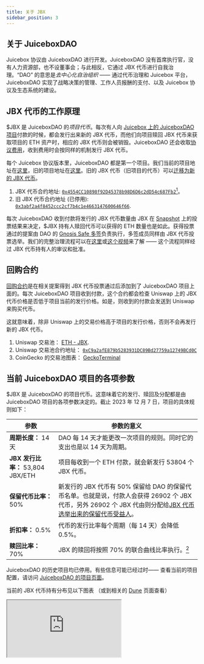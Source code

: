 ```yaml
---
title: 关于 JBX
sidebar_position: 3
---
```


## 关于 JuiceboxDAO

Juicebox 协议由 JuiceboxDAO 进行开发。JuiceboxDAO 没有首席执行官，没有人力资源部，也不设董事会；与此相反，它通过 JBX 代币进行自我治理。“DAO” 的意思是*去中心化自治组织* —— 通过代币治理和 Juicebox 平台，JuiceboxDAO 实现了战略决策的管理、工作人员报酬的支付、以及 Juicebox 协议及生态系统的建设。

## JBX 代币的工作原理

$JBX 是 JuiceboxDAO 的*项目代币*。每次有人向 [Juicebox 上的 JuiceboxDAO 项目](https://juicebox.money/@juicebox)付款的时候，都会发行出来新的 JBX 代币，而他们向项目赎回 JBX 代币来获取项目的 ETH 资产时，相应的 JBX 代币则会被销毁。JuiceboxDAO 还会收取[协议费用](https://docs.juicebox.money/dao/jbx/#about-fees)，收到费用时会按同样的机制发行 JBX 代币。

每个 Juicebox 协议版本里，JuiceboxDAO 都是第一个项目。我们当前的项目地址在[这里](https://juicebox.money/@juicebox)，旧的项目地址在[这里](https://juicebox.money/p/juicebox)。旧的 JBX 代币（旧项目的代币）可以[迁移为新的 JBX 代币](https://docs.juicebox.money/zh/blog/jbx-v3-migration-guide/)。

1. JBX 代币合约地址: [`0x4554CC10898f92D45378b98D6D6c2dD54c687Fb2`](https://etherscan.io/token/0x4554CC10898f92D45378b98D6D6c2dD54c687Fb2)[^1]。
2. 旧 JBX 代币合约地址 (已停用): [`0x3abf2a4f8452ccc2cf7b4c1e4663147600646f66`](https://etherscan.io/token/0x3abf2a4f8452ccc2cf7b4c1e4663147600646f66).

每次 JuiceboxDAO 收到付款将发行的 JBX 代币数量由 JBX 在 [Snapshot](https://snapshot.org/#/jbdao.eth/) 上的投票结果来决定，$JBX 持有人赎回代币可以获得的 ETH 数量也是如此。获得投票通过的提案由 DAO 的 [Gnosis Safe 多签](https://app.safe.global/eth:0xAF28bcB48C40dBC86f52D459A6562F658fc94B1e/)负责执行，多签成员同样由 JBX 代币投票选举。我们的完整治理流程可以在[这里](https://docs.juicebox.money/dao/process/)或[这个视频](https://twitter.com/zhape1112/status/1632409175136555008?s=20)来了解 —— 这个流程同样经过 JBX 代币持有人的审议和批准。

## 回购合约

[回购合约](https://snapshot.org/#/jbdao.eth/proposal/0x25dc6459f1c7871326ea5469daef0b237b1e2a8be9631389c703464a25b10346)是在相关提案得到 JBX 代币投票通过后添加到了 JuiceboxDAO 项目上面的。每次 JuiceboxDAO 项目收到付款，这个合约都会检查 Uniswap 上的 JBX 代币价格是否低于项目当前的发行价格。如是，则收到的付款会发送到 Uniswap 来购买代币。

这就意味着，除非 Uniswap 上的交易价格高于项目的发行价格，否则不会再发行新的 JBX 代币。

1. Uniswap 交易池： [ETH - JBX](https://app.uniswap.org/tokens/ethereum/0x4554cc10898f92d45378b98d6d6c2dd54c687fb2).
2. Uniswap 交易池合约地址： [`0xC9a2afE879b5283931DC89Bd27759a12749BCd0C`](https://etherscan.io/address/0xC9a2afE879b5283931DC89Bd27759a12749BCd0C)
3. CoinGecko 的交易池图表： [GeckoTerminal](https://www.geckoterminal.com/eth/pools/0xc9a2afe879b5283931dc89bd27759a12749bcd0c)

## 当前 JuiceboxDAO 项目的各项参数

$JBX 是 JuiceboxDAO 的项目代币。这意味着它的发行、赎回及分配都是由 JuiceboxDAO 项目的各项参数决定的。截止 2023 年 12 月 7 日，项目的具体规则如下：

| 参数                              | 参数的意义                                                   |
| --------------------------------- | ------------------------------------------------------------ |
| **周期长度：** 14 天              | DAO 每 14 天才能更改一次项目的规则。同时它的支出也是以 14 天为周期。 |
| **JBX 发行比率：** 53,804 JBX/ETH | 项目每收到一个 ETH 付款，就会新发行 53804 个 JBX 代币。      |
| **保留代币比率：** 50%            | 新发行的 JBX 代币有 50% 保留给 DAO 的保留代币名单。也就是说，付款人会获得 26902 个 JBX 代币，另外 26902 个 JBX 代由则分配给[JBX 代币选举出来的保留代币受益人](https://juicebox.money/v2/p/1?tabid=tokens)。 |
| **折扣率：** 0.5%                 | 代币的发行比率每个周期（每 14 天）会降低 0.5%。              |
| **赎回比率：** 70%                | JBX 的赎回将按照 70% 的联合曲线比率执行。[^2] |

JuiceboxDAO 的历史项目均已停用。有些信息可能已经过时—— 查看当前的项目配置，请访问 [JuiceboxDAO 的项目页面](https://juicebox.money/@juicebox)。

当前的 JBX 代币持有分布见以下图表 （或到相关的 [Dune](https://dune.com/queries/2331798) 页面查看）

<style>{`iframe {
  width: 100%;
  min-height: 400px;
  display: inline-block;
  background-color: #f5f5f5;
  border-radius: 5px;
}

.wrapper {
  display: grid;
  gap: 20px;
}

`}</style>

<div class="wrapper">
  <iframe src="https://dune.com/embeds/2331798/3817364"/>
  <iframe src="https://dune.com/embeds/2331798/3817394"/>
</div>


## 关于费用

Juicebox 上的所有项目在以下情形需缴纳 2.5% 的费用：

1. 项目向 Juicebox 生态系统以外的钱包地址付款，或者
2. 项目代币持有人从项目赎回资金，且项目的赎回比率设置为低于 100% 时。

请注意：

- 项目接收付款时，不会产生费用。
- 赎回比率设定为 100% 时，赎回不会产生费用。
- Juicebox 项目之间的互相支付行为不会产生费用。

收取的费用将会支付到 JuiceboxDAO 的项目，然后用于在 Uniswap 上购买 JBX 代币，除非发行新 JBX 代币的价格低于 Uniswap 的交易价格。缴纳费用的项目的项目方会收到 50% 的 JBX 代币，剩余 50% 则分配给 JBX 代币选举出来的保留代币受益人。

收费的费率可以在 0% 至 5% 的区间进行设置，由 JBX 治理投票决定具体数字。Juicebox 协议需要治理投票来决定的全局性参数极少，可以在[这里](https://docs.juicebox.money/v4/deprecated/v3/learn/administration/)查看。

项目可以启用[缓缴费用](https://docs.juicebox.money/v4/deprecated/v3/learn/glossary/hold-fees/)的功能来暂时扣起他们支出时需要支付的费用。这一功能适用于项目需要临时向外提取资金，但预计之后可能会把资金退回项目，因此不希望因为资金的进出额外产生费用。

## 预挖代币

JuiceboxDAO 项目的早期阶段，曾预挖了 144246772 个 JBX 代币（旧版本代币），用于支付 Juicebox 协议的前期开发和编译函数库或其他工具的报酬。可以阅读[这篇博客](https://docs.juicebox.money/zh/blog/premine/)来了解此次预挖代币的具体情况。截止 2023 年 12 月 7 日，此次预挖的代币数量占 JBX 代币总发行量约 7.02%。

------

[^1]: V3 JBX 的`总发行量`包含 V1 及 V2 JBX 的发行量。
[^2]: 如需更深入理解这项内容，请访问 [Desmos 网站的联合曲线计算器](https://www.desmos.com/calculator/9pewqesyj5)。计算时，`r = 0.7`。




